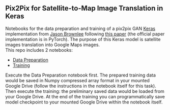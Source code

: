 ## Pix2Pix for Satellite-to-Map Image Translation in Keras
Notebooks for the data preparation and training of a pix2pix GAN [Keras](https://keras.io/) implementation from [Jason Brownlee](https://machinelearningmastery.com/how-to-develop-a-pix2pix-gan-for-image-to-image-translation/) following [this paper](https://arxiv.org/abs/1611.07004) (the official paper implementation is in PyTorch). The purpose of this Keras model is satellite images translation into Google Maps images.  
This repo includes 2 notebooks:  
* [Data Preparation](https://github.com/virtualramblas/python-notebooks-repo/blob/main/Colab/Pix2Pix/Pix2Pix_for_Satellite_to_Map_Image_Translation_Data_Preparation.ipynb)  
* [Training](https://github.com/virtualramblas/python-notebooks-repo/blob/main/Colab/Pix2Pix/Pix2Pix_for_Satellite_to_Map_Image_Translation_Model_Training.ipynb)  
    
Execute the Data Preparation notebook first. The prepared training data would be saved in Numpy compressed array format in your mounted Google Drive (follow the instructions in the notebook itself for this task). Then execute the training: the preliminary saved data would be loaded from your Google Drive. At the end of the training you can programmatically save model checkpoint to your mounted Google Drive within the notebook itself.
